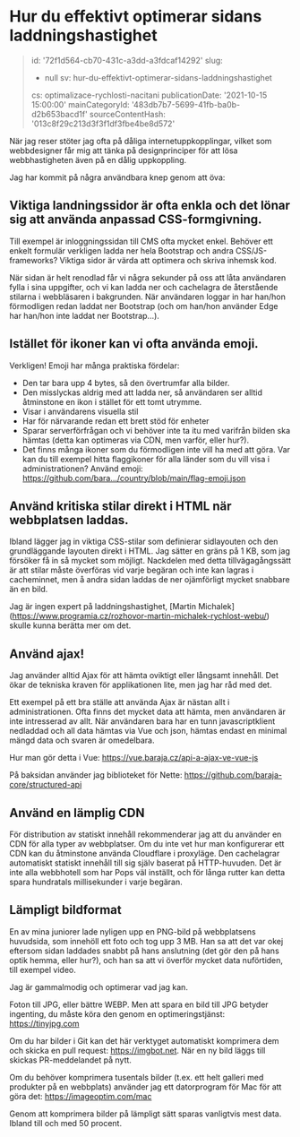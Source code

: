 Hur du effektivt optimerar sidans laddningshastighet
====================================================

> id: '72f1d564-cb70-431c-a3dd-a3fdcaf14292'
> slug:
> 	- null
> 	sv: hur-du-effektivt-optimerar-sidans-laddningshastighet
> 
> cs: optimalizace-rychlosti-nacitani
> publicationDate: '2021-10-15 15:00:00'
> mainCategoryId: '483db7b7-5699-41fb-ba0b-d2b653bacd1f'
> sourceContentHash: '013c8f29c213d3f3f1df3fbe4be8d572'

När jag reser stöter jag ofta på dåliga internetuppkopplingar, vilket som webbdesigner får mig att tänka på designprinciper för att lösa webbhastigheten även på en dålig uppkoppling.

Jag har kommit på några användbara knep genom att öva:

Viktiga landningssidor är ofta enkla och det lönar sig att använda anpassad CSS-formgivning.
-----------------------------------------------------------------------------------

Till exempel är inloggningssidan till CMS ofta mycket enkel. Behöver ett enkelt formulär verkligen ladda ner hela Bootstrap och andra CSS/JS-frameworks? Viktiga sidor är värda att optimera och skriva inhemsk kod.

När sidan är helt renodlad får vi några sekunder på oss att låta användaren fylla i sina uppgifter, och vi kan ladda ner och cachelagra de återstående stilarna i webbläsaren i bakgrunden. När användaren loggar in har han/hon förmodligen redan laddat ner Bootstrap (och om han/hon använder Edge har han/hon inte laddat ner Bootstrap...).

Istället för ikoner kan vi ofta använda emoji.
-----------------------------------

Verkligen! Emoji har många praktiska fördelar:

- Den tar bara upp 4 bytes, så den övertrumfar alla bilder.
- Den misslyckas aldrig med att ladda ner, så användaren ser alltid åtminstone en ikon i stället för ett tomt utrymme.
- Visar i användarens visuella stil
- Har för närvarande redan ett brett stöd för enheter
- Sparar serverförfrågan och vi behöver inte ta itu med varifrån bilden ska hämtas (detta kan optimeras via CDN, men varför, eller hur?).
- Det finns många ikoner som du förmodligen inte vill ha med att göra. Var kan du till exempel hitta flaggikoner för alla länder som du vill visa i administrationen? Använd emoji: https://github.com/bara.../country/blob/main/flag-emoji.json

Använd kritiska stilar direkt i HTML när webbplatsen laddas.
------------------------------------------------------

Ibland lägger jag in viktiga CSS-stilar som definierar sidlayouten och den grundläggande layouten direkt i HTML. Jag sätter en gräns på 1 KB, som jag försöker få in så mycket som möjligt. Nackdelen med detta tillvägagångssätt är att stilar måste överföras vid varje begäran och inte kan lagras i cacheminnet, men å andra sidan laddas de ner ojämförligt mycket snabbare än en bild.

Jag är ingen expert på laddningshastighet, [Martin Michalek] (https://www.programia.cz/rozhovor-martin-michalek-rychlost-webu/) skulle kunna berätta mer om det.

Använd ajax!
--------------

Jag använder alltid Ajax för att hämta oviktigt eller långsamt innehåll. Det ökar de tekniska kraven för applikationen lite, men jag har råd med det.

Ett exempel på ett bra ställe att använda Ajax är nästan allt i administrationen. Ofta finns det mycket data att hämta, men användaren är inte intresserad av allt. När användaren bara har en tunn javascriptklient nedladdad och all data hämtas via Vue och json, hämtas endast en minimal mängd data och svaren är omedelbara.

Hur man gör detta i Vue: https://vue.baraja.cz/api-a-ajax-ve-vue-js

På baksidan använder jag biblioteket för Nette: https://github.com/baraja-core/structured-api

Använd en lämplig CDN
---------------------

För distribution av statiskt innehåll rekommenderar jag att du använder en CDN för alla typer av webbplatser. Om du inte vet hur man konfigurerar ett CDN kan du åtminstone använda Cloudflare i proxyläge. Den cachelagrar automatiskt statiskt innehåll till sig själv baserat på HTTP-huvuden. Det är inte alla webbhotell som har Pops väl inställt, och för långa rutter kan detta spara hundratals millisekunder i varje begäran.

Lämpligt bildformat
---------------------

En av mina juniorer lade nyligen upp en PNG-bild på webbplatsens huvudsida, som innehöll ett foto och tog upp 3 MB. Han sa att det var okej eftersom sidan laddades snabbt på hans anslutning (det gör den på hans optik hemma, eller hur?), och han sa att vi överför mycket data nuförtiden, till exempel video.

Jag är gammalmodig och optimerar vad jag kan.

Foton till JPG, eller bättre WEBP. Men att spara en bild till JPG betyder ingenting, du måste köra den genom en optimeringstjänst: https://tinyjpg.com

Om du har bilder i Git kan det här verktyget automatiskt komprimera dem och skicka en pull request: https://imgbot.net. När en ny bild läggs till skickas PR-meddelandet på nytt.

Om du behöver komprimera tusentals bilder (t.ex. ett helt galleri med produkter på en webbplats) använder jag ett datorprogram för Mac för att göra det: https://imageoptim.com/mac

Genom att komprimera bilder på lämpligt sätt sparas vanligtvis mest data. Ibland till och med 50 procent.
